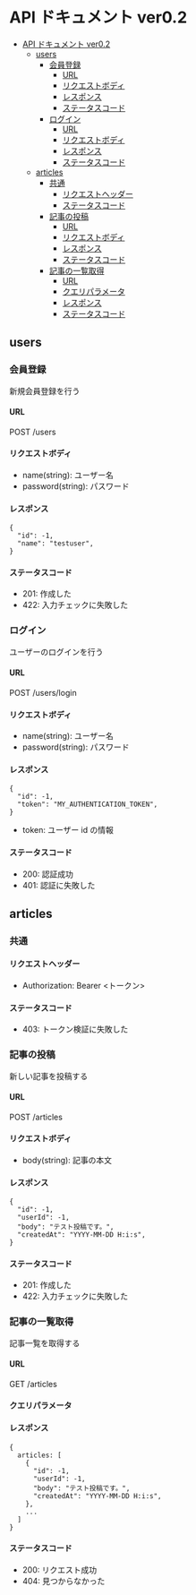 # API ドキュメント ver0.2

- [API ドキュメント ver0.2](#api-ドキュメント-ver02)
  - [users](#users)
    - [会員登録](#会員登録)
      - [URL](#url)
      - [リクエストボディ](#リクエストボディ)
      - [レスポンス](#レスポンス)
      - [ステータスコード](#ステータスコード)
    - [ログイン](#ログイン)
      - [URL](#url-1)
      - [リクエストボディ](#リクエストボディ-1)
      - [レスポンス](#レスポンス-1)
      - [ステータスコード](#ステータスコード-1)
  - [articles](#articles)
    - [共通](#共通)
      - [リクエストヘッダー](#リクエストヘッダー)
      - [ステータスコード](#ステータスコード-2)
    - [記事の投稿](#記事の投稿)
      - [URL](#url-2)
      - [リクエストボディ](#リクエストボディ-2)
      - [レスポンス](#レスポンス-2)
      - [ステータスコード](#ステータスコード-3)
    - [記事の一覧取得](#記事の一覧取得)
      - [URL](#url-3)
      - [クエリパラメータ](#クエリパラメータ)
      - [レスポンス](#レスポンス-3)
      - [ステータスコード](#ステータスコード-4)

## users

### 会員登録

新規会員登録を行う

#### URL

POST /users

#### リクエストボディ

- name(string): ユーザー名
- password(string): パスワード

#### レスポンス

```
{
  "id": -1,
  "name": "testuser",
}
```

#### ステータスコード

- 201: 作成した
- 422: 入力チェックに失敗した

### ログイン

ユーザーのログインを行う

#### URL

POST /users/login

#### リクエストボディ

- name(string): ユーザー名
- password(string): パスワード

#### レスポンス

```
{
  "id": -1,
  "token": "MY_AUTHENTICATION_TOKEN",
}
```

- token: ユーザー id の情報

#### ステータスコード

- 200: 認証成功
- 401: 認証に失敗した

## articles

### 共通

#### リクエストヘッダー

- Authorization: Bearer <トークン>

#### ステータスコード

- 403: トークン検証に失敗した

### 記事の投稿

新しい記事を投稿する

#### URL

POST /articles

#### リクエストボディ

- body(string): 記事の本文

#### レスポンス

```
{
  "id": -1,
  "userId": -1,
  "body": "テスト投稿です。",
  "createdAt": "YYYY-MM-DD H:i:s",
}
```

#### ステータスコード

- 201: 作成した
- 422: 入力チェックに失敗した

### 記事の一覧取得

記事一覧を取得する

#### URL

GET /articles

#### クエリパラメータ

#### レスポンス

```
{
  articles: [
    {
      "id": -1,
      "userId": -1,
      "body": "テスト投稿です。",
      "createdAt": "YYYY-MM-DD H:i:s",
    },
    ...
  ]
}
```

#### ステータスコード

- 200: リクエスト成功
- 404: 見つからなかった
